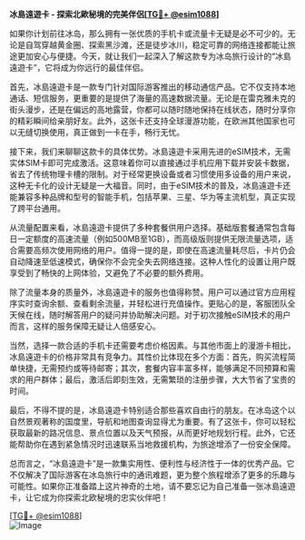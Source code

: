 **冰島遠遊卡 - 探索北歐秘境的完美伴侶[[TG💪+ @esim1088](https://t.me/s/esim1088)]**

如果你计划前往冰岛，那么拥有一张优质的手机卡或流量卡无疑是必不可少的。无论是自驾穿越黄金圈、探索黑沙滩，还是徒步冰川，稳定可靠的网络连接都能让旅途更加安心与便捷。今天，就让我们一起深入了解这款专为冰岛旅行设计的“冰島遠遊卡”，它将成为你远行的最佳伴侣。

首先，冰島遠遊卡是一款专门针对国际游客推出的移动通信产品。它不仅支持本地通话、短信服务，更重要的是提供了海量的高速数据流量。无论是在雷克雅未克的街头漫步，还是在偏远的高地露营，你都可以随时随地保持在线状态，随时分享你的精彩瞬间给亲朋好友。此外，这张卡还支持全球漫游功能，在欧洲其他国家也可以无缝切换使用，真正做到一卡在手，畅行无忧。

接下来，我们来聊聊这款卡的具体优势。冰島遠遊卡采用先进的eSIM技术，无需实体SIM卡即可完成激活。这意味着你可以直接通过手机应用下载并安装卡数据，省去了传统物理卡槽的限制。对于经常更换设备或者习惯使用多设备的用户来说，这种无卡化的设计无疑是一大福音。同时，由于eSIM技术的普及，冰島遠遊卡还能兼容多种品牌和型号的智能手机，包括苹果、三星、华为等主流机型，真正实现了跨平台通用。

从流量配置来看，冰島遠遊卡提供了多种套餐供用户选择。基础版套餐通常包含每日一定额度的高速流量（例如500MB至1GB），而高级版则提供无限流量选项，适合需要高频次使用网络的用户。值得一提的是，即使在高速流量耗尽后，卡片仍会自动降速至低速模式，确保你不会完全失去网络连接。这种人性化的设置让用户既享受到了畅快的上网体验，又避免了不必要的额外费用。

除了流量本身的质量外，冰島遠遊卡的服务也值得称赞。用户可以通过官方应用程序实时查询余额、查看剩余流量，并轻松进行充值操作。更贴心的是，客服团队全天候在线，随时解答用户的疑问并协助解决问题。对于初次接触eSIM技术的用户而言，这样的服务保障无疑让人倍感安心。

当然，选择一款合适的手机卡还需要考虑价格因素。与其他市面上的漫游卡相比，冰島遠遊卡的价格非常具有竞争力。其性价比体现在多个方面：首先，购买流程简单快捷，无需预约或等待邮寄；其次，套餐内容丰富多样，能够满足不同预算和需求的用户群体；最后，激活后即刻生效，无需繁琐的注册步骤，大大节省了宝贵的时间。

最后，不得不提的是，冰島遠遊卡特别适合那些喜欢自由行的朋友。在冰岛这个以自然景观著称的国度里，导航和地图查询显得尤为重要。有了这张卡，你可以轻松获取最新的路况信息、景点位置以及天气预报，从而更好地规划行程。此外，它还能帮助你在遇到紧急情况时迅速联系当地救援机构，为旅途增添了一份安全保障。

总而言之，“冰島遠遊卡”是一款集实用性、便利性与经济性于一体的优秀产品。它不仅解决了国际游客在冰岛旅行中的通讯难题，更为整个旅程增添了更多的乐趣与可能性。如果你正准备踏上这片神奇的土地，请不要忘记为自己准备一张冰島遠遊卡，让它成为你探索北欧秘境的忠实伙伴吧！

[[TG💪+ @esim1088](https://t.me/s/esim1088)]  
![Image](https://i.postimg.cc/4NQfJmqS/Snipaste-2025-05-13-00-14-12.png)